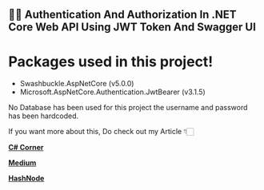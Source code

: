 ## 👨‍💻 Authentication And Authorization In .NET Core Web API Using JWT Token And Swagger UI


# Packages used in this project!
- Swashbuckle.AspNetCore (v5.0.0)
- Microsoft.AspNetCore.Authentication.JwtBearer (v3.1.5)

No Database has been used for this project the username and password has been hardcoded.

If you want more about this, Do check out my Article 👇🏻

[**C# Corner**](https://www.c-sharpcorner.com/article/authentication-authorization-using-net-core-web-api-using-jwt-token-and/ "C# Corner")

[**Medium**](https://jaykrishnareddy.medium.com/authentication-and-authorization-in-net-core-web-api-using-jwt-token-and-swagger-ui-cc8d05aef03c/ "Medium")

[**HashNode**](https://jaykrishnareddy.hashnode.dev/authentication-and-authorization-in-net-core-web-api-using-jwt-token-and-swagger-ui "HashNode")
